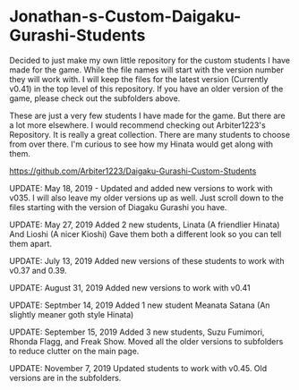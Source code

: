 # Jonathan-s-Custom-Daigaku-Gurashi-Students

Decided to just make my own little repository for the custom students I have made for the game.  While the file names will start with the version number they will work with. I will keep the files for the latest version (Currently v0.41) in the top level of this repository. If you have an older version of the game, please check out the subfolders above. 

These are just a very few students I have made for the game. But there are a lot more elsewhere. I would recommend checking out Arbiter1223's Repository. It is really a great collection. There are many students to choose from over there. I'm curious to see how my Hinata would get along with them. 

https://github.com/Arbiter1223/Daigaku-Gurashi-Custom-Students

UPDATE: May 18, 2019 - Updated and added new versions to work with v035. I will also leave my older versions up as well. Just scroll down to the files starting with the version of Diagaku Gurashi you have.

UPDATE: May 27, 2019 Added 2 new students, Linata (A friendlier Hinata) And Lioshi (A nicer Kioshi) Gave them both a different look so you can tell them apart. 

UPDATE: July 13, 2019 Added new versions of these students to work with v0.37 and 0.39.

UPDATE: August 31, 2019 Added new versions to work with v0.41

UPDATE: Septmber 14, 2019 Added 1 new student Meanata Satana (An slightly meaner goth style Hinata)

UPDATE: September 15, 2019 Added 3 new students, Suzu Fumimori, Rhonda Flagg, and Freak Show.  Moved all the older versions to subfolders to reduce clutter on the main page. 

UPDATE: November 7, 2019 Updated students to work with v0.45. Old versions are in the subfolders. 
